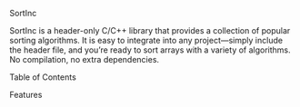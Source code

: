 SortInc

SortInc is a header-only C/C++ library that provides a collection of popular sorting algorithms. It is easy to integrate into any project—simply include the header file, and you’re ready to sort arrays with a variety of algorithms. No compilation, no extra dependencies.

Table of Contents

Features
